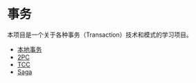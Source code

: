 # 事务

本项目是一个关于各种事务（Transaction）技术和模式的学习项目。

* [本地事务][local.md]
* [2PC][2pc.md]
* [TCC][tcc.md]
* [Saga][saga.md]

[local.md]: local.md
[2pc.md]: 2pc.md
[tcc.md]: tcc.md
[saga.md]: saga.md
